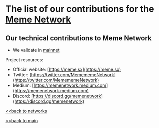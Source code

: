 # The list of our contributions for the [Meme Network](https://meme.sx)

## Our technical contributions to Meme Network

- We validate in [mainnet](https://ping.pub/meme/staking/memevaloper16399lm074r0z3923775qy2zwwsw7ykaldnz8tx)

Project resources:
- Official website: [https://meme.sx](https://meme.sx)
- Twitter: [https://twitter.com/MemememeNetwork](https://twitter.com/MemememeNetwork)
- Medium: [https://memenetwork.medium.com](https://memenetwork.medium.com)
- Discord: [https://discord.gg/memenetwork](https://discord.gg/memenetwork)


[<<back to networks](https://github.com/nq4-net/entrance/tree/main/networks)

[<<back to main](https://github.com/nq4-net/entrance)
